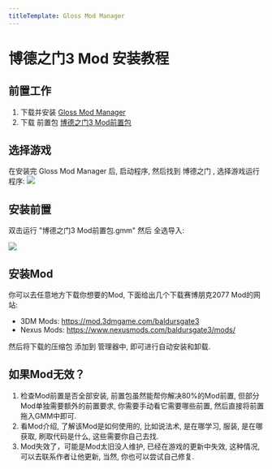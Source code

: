```yaml
---
titleTemplate: Gloss Mod Manager
---
```


# 博德之门3 Mod 安装教程

## 前置工作

1. 下载并安装 [Gloss Mod Manager](https://mod.3dmgame.com/mod/197445)
2. 下载 前置包 [博德之门3 Mod前置包](https://pan.aoe.top/GMM/Requirements)

## 选择游戏

在安装完 Gloss Mod Manager 后, 启动程序, 然后找到 博德之门 , 选择游戏运行程序:
![](https://mod.3dmgame.com/static/upload/mod/202401/MOD65a8b8155ef6e.png@webp)


## 安装前置

双击运行 "博德之门3 Mod前置包.gmm" 然后 全选导入:

![](https://mod.3dmgame.com/static/upload/mod/202401/MOD65a8c1fc13645.png@webp)


## 安装Mod

你可以去任意地方下载你想要的Mod, 下面给出几个下载赛博朋克2077 Mod的网站:

- 3DM Mods: https://mod.3dmgame.com/baldursgate3
- Nexus Mods: https://www.nexusmods.com/baldursgate3/mods/

然后将下载的压缩包 添加到 管理器中, 即可进行自动安装和卸载.

## 如果Mod无效？

1. 检查Mod前置是否全部安装, 前置包虽然能帮你解决80%的Mod前置, 但部分Mod单独需要额外的前置要求, 你需要手动看它需要哪些前置, 然后直接将前置拖入GMM中即可. 
2. 看Mod介绍, 了解该Mod是如何使用的, 比如说法术, 是在哪学习, 服装, 是在哪获取, 刷取代码是什么, 这些需要你自己去找. 
3. Mod失效了，可能是Mod太旧没人维护, 已经在游戏的更新中失效, 这种情况, 可以去联系作者让他更新, 当然, 你也可以尝试自己修复. 



